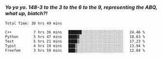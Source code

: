 ### ***Yo yo yo. 148-3 to the 3 to the 6 to the 9, representing the ABQ, what up, biatch?!***

<!--START_SECTION:waka-->

```txt
Total Time: 30 hrs 49 mins

C++          7 hrs 36 mins   ██████░░░░░░░░░░░░░░░░░░░   24.46 %
Python       5 hrs 47 mins   ████▓░░░░░░░░░░░░░░░░░░░░   18.63 %
Text         5 hrs 21 mins   ████▒░░░░░░░░░░░░░░░░░░░░   17.23 %
Typst        4 hrs 19 mins   ███▒░░░░░░░░░░░░░░░░░░░░░   13.94 %
Freefem      3 hrs 59 mins   ███▒░░░░░░░░░░░░░░░░░░░░░   12.84 %
```

<!--END_SECTION:waka-->

<!--
**AJMC2002/AJMC2002** is a ✨ _special_ ✨ repository because its `README.md` (this file) appears on your GitHub profile.

Here are some ideas to get you started:

- 🔭 I’m currently working on ...
- 🌱 I’m currently learning ...
- 👯 I’m looking to collaborate on ...
- 🤔 I’m looking for help with ...
- 💬 Ask me about ...
- 📫 How to reach me: ...
- 😄 Pronouns: ...
- ⚡ Fun fact: ...
-->
